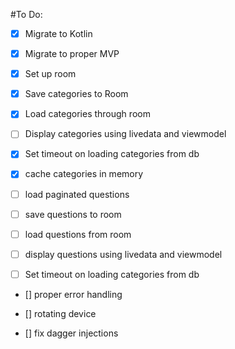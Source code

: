 #To Do:

- [x] Migrate to Kotlin
- [x] Migrate to proper MVP
- [x] Set up room
- [x] Save categories to Room
- [x] Load categories through room
- [ ] Display categories using livedata and viewmodel
- [x] Set timeout on loading categories from db
- [x] cache categories in memory

- [ ] load paginated questions
- [ ] save questions to room
- [ ] load questions from room
- [ ] display questions using livedata and viewmodel
- [ ] Set timeout on loading categories from db

- [] proper error handling

- [] rotating device

- [] fix dagger injections